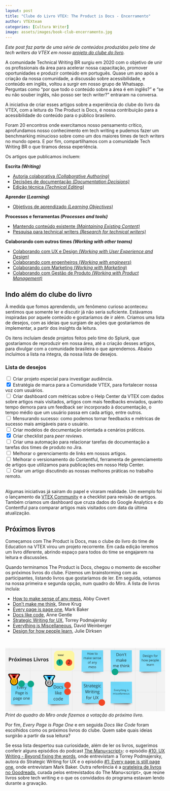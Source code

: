 ```yaml
---
layout: post
title: "Clube do Livro VTEX: The Product is Docs - Encerramento"
author: VTEXteam
categories: [Cultura Writer]
image: assets/images/book-club-encerramento.jpg
---
```



_Este post faz parte de uma série de conteúdos produzidos pelo time de tech writers da VTEX em nosso [projeto do clube do livro](https://techwriting.com.br/clube-do-livro-vtex-the-product-is-docs)._

A comunidade Technical Writing BR surgiu em 2020 com o objetivo de unir os profissionais da área para acelerar nossa capacitação, promover oportunidades e produzir conteúdo em português. Quase um ano após a criação da nossa comunidade, a discussão sobre acessibilidade, e conteúdo em inglês, voltou a surgir em nosso grupo de Whatsapp. Perguntas como “por que todo o conteúdo sobre a área é em inglês?” e “se eu não souber inglês, não posso ser tech writer?” entraram na conversa. 

A iniciativa de criar esses artigos sobre a experiência do clube do livro da VTEX, com a leitura do The Product is Docs, é nossa contribuição para a acessibilidade do conteúdo para o público brasileiro. 

Foram 20 encontros onde exercitamos nosso pensamento crítico, aprofundamos nosso conhecimento em tech writing e pudemos fazer um benchmarking minucioso sobre como um dos maiores times de tech writers no mundo opera. E por fim, compartilhamos com a comunidade Tech Writing BR o que tiramos dessa experiência.

Os artigos que publicamos incluem:

**Escrita _(Writing)_**

* [Autoria colaborativa _(Collaborative Authoring)_](https://techwriting.com.br/VTEX-book-club-autoria-colaborativa/)  
* [Decisões de documentação _(Documentation Decisions)_](https://techwriting.com.br/VTEX-book-club-decisoes-documentacao/)  
* [Edição técnica _(Technical Editing)_](https://techwriting.com.br/VTEX-book-club-edicao-tecnica) 

**Aprender (_Learning_)**

* [Objetivos de aprendizado _(Learning Objectives)_](https://techwriting.com.br/VTEX-book-club-aprendizado/)

**Processos e ferramentas _(Processes and tools)_**

* [Mantendo conteúdo existente _(Maintaining Existing Content)_](https://techwriting.com.br/VTEX-book-club-mantendo-conteudo-existente/)
* [Pesquisa para technical writers _(Research for technical writers)_](https://techwriting.com.br/VTEX-book-club-pesquisa-technical-writers/)

**Colaborando com outros times _(Working with other teams)_**

* [Colaborando com UX e Design _(Working with User Experience and Design)_](https://techwriting.com.br/VTEX-book-club-colaborando-ux-design/)
* [Colaborando com engenheiros (_Working with engineers_)](https://techwriting.com.br/VTEX-book-club-colaborando-engenheiros/)
* [Colaborando com Marketing (_Working with Marketing_)](https://techwriting.com.br/VTEX-book-club-colaborando-marketing/)
* [Colaborando com Gestão de Produto _(Working with Product Management)_](https://techwriting.com.br/VTEX-book-club-colaborando-gestao-produto/)



## Indo além do clube do livro

À medida que fomos aprendendo, um fenômeno curioso aconteceu: sentimos que somente ler e discutir já não seria suficiente. Estávamos inspiradas por aquele conteúdo e gostaríamos de ir além. Criamos uma lista de desejos, com as ideias que surgiam de ações que gostaríamos de implementar, a partir dos insights da leitura. 

Os itens incluíam desde projetos feitos pelo time do Splunk, que gostaríamos de reproduzir em nossa área, até a criação desses artigos, para divulgar com a comunidade brasileira o que aprendemos. Abaixo incluímos a lista na íntegra, da nossa lista de desejos.


### Lista de desejos

<div>
  <input type="checkbox" id="l1" name="l1"> Criar projeto especial para investigar audiência.
</div>
<div>
  <input type="checkbox" id="l2" name="l2" checked> Estratégia de marca para a Comunidade VTEX, para fortalecer nossa voz com usuários.
</div>
<div>
  <input type="checkbox" id="l3" name="l3"> Criar dashboard com métricas sobre o Help Center da VTEX com dados sobre artigos mais visitados, artigos com mais feedbacks enviados, quanto tempo demora para um feedback ser incorporado à documentação, o tempo médio que um usuário passa em cada artigo, entre outros.
</div>
<div>
  <input type="checkbox" id="l4" name="l4"> Mensurando sucesso: como podemos tornar feedbacks e métricas de sucesso mais amigáveis para o usuário.
</div>
<div>
  <input type="checkbox" id="l5" name="l5"> Criar modelos de documentação orientada a cenários práticos.
</div>
<div>
  <input type="checkbox" id="l6" name="l6" checked> Criar checklist para <em>peer reviews</em>.
</div>
<div>
  <input type="checkbox" id="l7" name="l7"> Criar uma automação para relacionar tarefas de documentação a tarefas dos times de produto no Jira.
</div>
<div>
  <input type="checkbox" id="l8" name="l8"> Melhorar o gerenciamento de links em nossos artigos.
</div>
<div>
  <input type="checkbox" id="l9" name="l9"> Melhorar o versionamento do Contentful, ferramenta de gerenciamento de artigos que utilizamos para publicações em nosso Help Center.
</div>
<div>
  <input type="checkbox" id="l10" name="l10">
  Criar um artigo discutindo as nossas melhores práticas no trabalho remoto.
</div>
<br>

Algumas iniciativas já saíram do papel e viraram realidade. Um exemplo foi o lançamento da [VTEX Community](https://community.vtex.com/) e a checklist para revisão de artigos. Também criamos um dashboard que cruza dados do Google Analytics e do Contentful para comparar artigos mais visitados com data da última atualização.



## Próximos livros

Começamos com The Product is Docs, mas o clube do livro do time de Education na VTEX virou um projeto recorrente. Em cada edição leremos um livro diferente, abrindo espaço para todos do time se engajarem na leitura e discussões. 

Quando terminamos The Product is Docs, chegou o momento de escolher os próximos livros do clube. Fizemos um brainstorming com as participantes, listando livros que gostaríamos de ler. Em seguida, votamos na nossa primeira e segunda opção, num quadro do Miro. A lista de livros incluía:

* [How to make sense of any mess](http://www.howtomakesenseofanymess.com/), Abby Covert 
* [Don’t make me think,](https://www.amazon.com.br/Dont-Make-Think-Revisited-Usability/dp/0321965515) Steve Krug
* [Every page is page one](https://everypageispageone.com/), Mark Baker
* [Docs like code](https://www.docslikecode.com/), Anne Gentle 
* [Strategic Writing for UX](https://www.oreilly.com/library/view/strategic-writing-for/9781492049388/), Torrey Podmajersky
* [Everything is Miscellaneous](https://www.everythingismiscellaneous.com/), David Weinberger
* [Design for how people learn](https://www.amazon.com/Design-People-Learn-Voices-Matter-ebook/dp/B018OJP5QW), Julie Dirksen 

<br>

![VTEX Education team - Próximos livros](/assets/images/book-club-proximos-livros.png)
_Print do quadro do Miro onde fizemos a votação do próximo livro._

Por fim, _Every Page is Page One_ e em seguida _Docs like Code_ foram escolhidos como os próximos livros do clube. Quem sabe quais ideias surgirão a partir da sua leitura? 

Se essa lista despertou sua curiosidade, além de ler os livros, sugerimos conferir alguns episódios do podcast  [The Manu&lt;script&gt;](https://themanuscript.co/): o episódio [#10: UX Writing - Beyond fixing the words](https://open.spotify.com/episode/58tNC24z6Jx0M0tZL3AEpg?si=7YZOx9kCTOm4KySg_3yUyg&dl_branch=1), onde entrevistam a Torrey Podmajersky, autora do Strategic Writing for UX e o episódio [#1: Every page is still page one](https://open.spotify.com/episode/6IPbAMenCmGgzOo8teVFrd?si=DU0loz9iScWs6xK7W4SEkg&dl_branch=1), onde entrevistam Mark Baker. Outra referência é a [prateleira de livros no Goodreads](http://bit.ly/the-manuscript-goodreads), curada pelos entrevistados do The Manu&lt;script&gt;, que reúne livros sobre tech writing e o que os convidados do programa estavam lendo durante a gravação.
